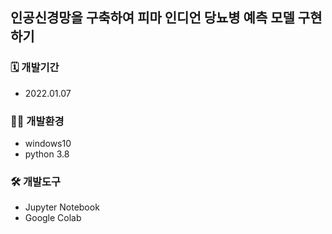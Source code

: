 ## 인공신경망을 구축하여 피마 인디언 당뇨병 예측 모델 구현하기

### 🗓️ 개발기간

- 2022.01.07

### 👩‍💻 개발환경

- windows10
- python 3.8

### 🛠️ 개발도구

- Jupyter Notebook
- Google Colab
